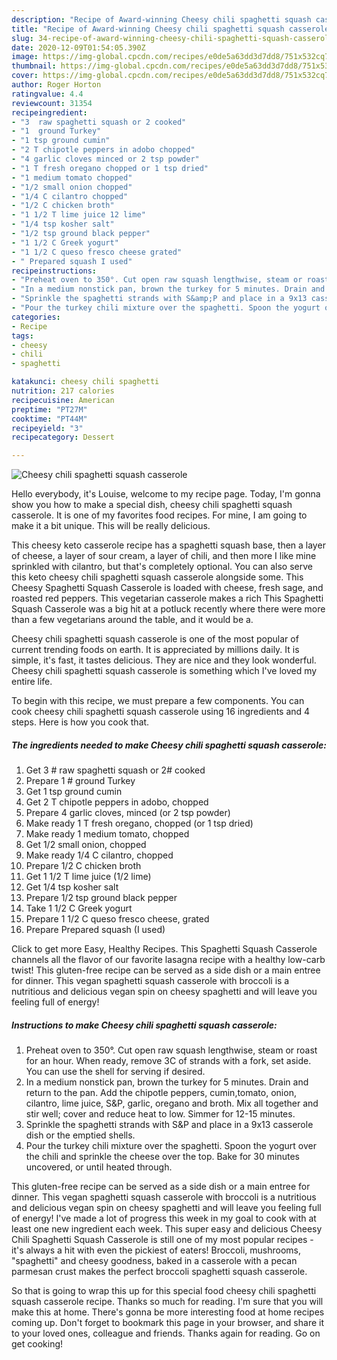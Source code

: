 ```yaml
---
description: "Recipe of Award-winning Cheesy chili spaghetti squash casserole"
title: "Recipe of Award-winning Cheesy chili spaghetti squash casserole"
slug: 34-recipe-of-award-winning-cheesy-chili-spaghetti-squash-casserole
date: 2020-12-09T01:54:05.390Z
image: https://img-global.cpcdn.com/recipes/e0de5a63dd3d7dd8/751x532cq70/cheesy-chili-spaghetti-squash-casserole-recipe-main-photo.jpg
thumbnail: https://img-global.cpcdn.com/recipes/e0de5a63dd3d7dd8/751x532cq70/cheesy-chili-spaghetti-squash-casserole-recipe-main-photo.jpg
cover: https://img-global.cpcdn.com/recipes/e0de5a63dd3d7dd8/751x532cq70/cheesy-chili-spaghetti-squash-casserole-recipe-main-photo.jpg
author: Roger Horton
ratingvalue: 4.4
reviewcount: 31354
recipeingredient:
- "3  raw spaghetti squash or 2 cooked"
- "1  ground Turkey"
- "1 tsp ground cumin"
- "2 T chipotle peppers in adobo chopped"
- "4 garlic cloves minced or 2 tsp powder"
- "1 T fresh oregano chopped or 1 tsp dried"
- "1 medium tomato chopped"
- "1/2 small onion chopped"
- "1/4 C cilantro chopped"
- "1/2 C chicken broth"
- "1 1/2 T lime juice 12 lime"
- "1/4 tsp kosher salt"
- "1/2 tsp ground black pepper"
- "1 1/2 C Greek yogurt"
- "1 1/2 C queso fresco cheese grated"
- " Prepared squash I used"
recipeinstructions:
- "Preheat oven to 350°. Cut open raw squash lengthwise, steam or roast for an hour. When ready, remove 3C of strands with a fork, set aside. You can use the shell for serving if desired."
- "In a medium nonstick pan, brown the turkey for 5 minutes. Drain and return to the pan. Add the chipotle peppers, cumin,tomato, onion, cilantro, lime juice, S&amp;P, garlic, oregano and broth. Mix all together and stir well; cover and reduce heat to low. Simmer for 12-15 minutes."
- "Sprinkle the spaghetti strands with S&amp;P and place in a 9x13 casserole dish or the emptied shells."
- "Pour the turkey chili mixture over the spaghetti. Spoon the yogurt over the chili and sprinkle the cheese over the top. Bake for 30 minutes uncovered, or until heated through."
categories:
- Recipe
tags:
- cheesy
- chili
- spaghetti

katakunci: cheesy chili spaghetti 
nutrition: 217 calories
recipecuisine: American
preptime: "PT27M"
cooktime: "PT44M"
recipeyield: "3"
recipecategory: Dessert

---
```



![Cheesy chili spaghetti squash casserole](https://img-global.cpcdn.com/recipes/e0de5a63dd3d7dd8/751x532cq70/cheesy-chili-spaghetti-squash-casserole-recipe-main-photo.jpg)

Hello everybody, it's Louise, welcome to my recipe page. Today, I'm gonna show you how to make a special dish, cheesy chili spaghetti squash casserole. It is one of my favorites food recipes. For mine, I am going to make it a bit unique. This will be really delicious.

This cheesy keto casserole recipe has a spaghetti squash base, then a layer of cheese, a layer of sour cream, a layer of chili, and then more I like mine sprinkled with cilantro, but that&#39;s completely optional. You can also serve this keto cheesy chili spaghetti squash casserole alongside some. This Cheesy Spaghetti Squash Casserole is loaded with cheese, fresh sage, and roasted red peppers. This vegetarian casserole makes a rich This Spaghetti Squash Casserole was a big hit at a potluck recently where there were more than a few vegetarians around the table, and it would be a.

Cheesy chili spaghetti squash casserole is one of the most popular of current trending foods on earth. It is appreciated by millions daily. It is simple, it's fast, it tastes delicious. They are nice and they look wonderful. Cheesy chili spaghetti squash casserole is something which I've loved my entire life.


To begin with this recipe, we must prepare a few components. You can cook cheesy chili spaghetti squash casserole using 16 ingredients and 4 steps. Here is how you cook that.

<!--inarticleads1-->

##### The ingredients needed to make Cheesy chili spaghetti squash casserole:

1. Get 3 # raw spaghetti squash or 2# cooked
1. Prepare 1 # ground Turkey
1. Get 1 tsp ground cumin
1. Get 2 T chipotle peppers in adobo, chopped
1. Prepare 4 garlic cloves, minced (or 2 tsp powder)
1. Make ready 1 T fresh oregano, chopped (or 1 tsp dried)
1. Make ready 1 medium tomato, chopped
1. Get 1/2 small onion, chopped
1. Make ready 1/4 C cilantro, chopped
1. Prepare 1/2 C chicken broth
1. Get 1 1/2 T lime juice (1/2 lime)
1. Get 1/4 tsp kosher salt
1. Prepare 1/2 tsp ground black pepper
1. Take 1 1/2 C Greek yogurt
1. Prepare 1 1/2 C queso fresco cheese, grated
1. Prepare  Prepared squash (I used)


Click to get more Easy, Healthy Recipes. This Spaghetti Squash Casserole channels all the flavor of our favorite lasagna recipe with a healthy low-carb twist! This gluten-free recipe can be served as a side dish or a main entree for dinner. This vegan spaghetti squash casserole with broccoli is a nutritious and delicious vegan spin on cheesy spaghetti and will leave you feeling full of energy! 

<!--inarticleads2-->

##### Instructions to make Cheesy chili spaghetti squash casserole:

1. Preheat oven to 350°. Cut open raw squash lengthwise, steam or roast for an hour. When ready, remove 3C of strands with a fork, set aside. You can use the shell for serving if desired.
1. In a medium nonstick pan, brown the turkey for 5 minutes. Drain and return to the pan. Add the chipotle peppers, cumin,tomato, onion, cilantro, lime juice, S&amp;P, garlic, oregano and broth. Mix all together and stir well; cover and reduce heat to low. Simmer for 12-15 minutes.
1. Sprinkle the spaghetti strands with S&amp;P and place in a 9x13 casserole dish or the emptied shells.
1. Pour the turkey chili mixture over the spaghetti. Spoon the yogurt over the chili and sprinkle the cheese over the top. Bake for 30 minutes uncovered, or until heated through.


This gluten-free recipe can be served as a side dish or a main entree for dinner. This vegan spaghetti squash casserole with broccoli is a nutritious and delicious vegan spin on cheesy spaghetti and will leave you feeling full of energy! I&#39;ve made a lot of progress this week in my goal to cook with at least one new ingredient each week. This super easy and delicious Cheesy Chili Spaghetti Squash Casserole is still one of my most popular recipes - it&#39;s always a hit with even the pickiest of eaters! Broccoli, mushrooms, &#34;spaghetti&#34; and cheesy goodness, baked in a casserole with a pecan parmesan crust makes the perfect broccoli spaghetti squash casserole. 

So that is going to wrap this up for this special food cheesy chili spaghetti squash casserole recipe. Thanks so much for reading. I'm sure that you will make this at home. There's gonna be more interesting food at home recipes coming up. Don't forget to bookmark this page in your browser, and share it to your loved ones, colleague and friends. Thanks again for reading. Go on get cooking!
